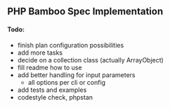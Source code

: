 ## PHP Bamboo Spec Implementation ##

#### Todo: ####

- finish plan configuration possibilities
- add more tasks
- decide on a collection class (actually ArrayObject)
- fill readme how to use
- add better handling for input parameters
  - all options per cli or config
- add tests and examples
- codestyle check, phpstan
